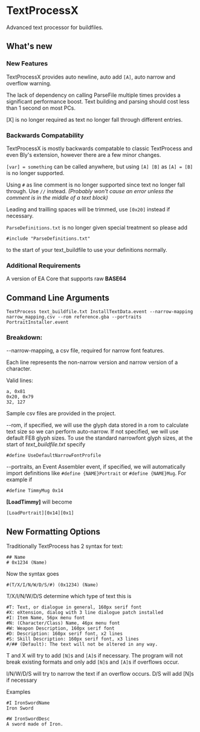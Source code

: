# TextProcessX
Advanced text processor for buildfiles.

## What's new
### New Features
TextProcessX provides auto newline, auto add `[A]`, auto narrow and overflow warning.

The lack of dependency on calling ParseFile multiple times provides a significant performance boost. Text building and parsing should cost less than 1 second on most PCs.

[X] is no longer required as text no longer fall through different entries.

### Backwards Compatability
TextProcessX is mostly backwards compatable to classic TextProcess and even Bly's extension, however there are a few minor changes.

`[var] = something` can be called anywhere, but using `[A] [B]` as `[A] = [B]` is no longer supported.

Using `#` as line comment is no longer supported since text no longer fall through. Use `//` instead. *(Probably won't cause an error unless the comment is in the middle of a text block)*

Leading and trailling spaces will be trimmed, use `[0x20]` instead if necessary.

`ParseDefinitions.txt` is no longer given special treatment so please add

	#include "ParseDefinitions.txt" 
to the start of your text_buildfile to use your definitions normally.

### Additional Requirements

A version of EA Core that supports raw **BASE64**

## Command Line Arguments
    TextProcess text_buildfile.txt InstallTextData.event --narrow-mapping narrow_mapping.csv --rom reference.gba --portraits PortraitInstaller.event
    
### Breakdown:
--narrow-mapping, a csv file, required for narrow font features.

Each line represents the non-narrow version and narrow version of a character.

Valid lines:

	a, 0x81
	0x20, 0x79
	32, 127

Sample csv files are provided in the project.
	
--rom, if specified, we will use the glyph data stored in a rom to calculate text size so we can perform auto-narrow. If not specified, we will use default FE8 glyph sizes. To use the standard narrowfont glyph sizes, at the start of *text_buildfile.txt* specify 

	#define UseDefaultNarrowFontProfile

--portraits, an Event Assembler event, if specified, we will automatically import definitions like `#define {NAME}Portrait` or  `#define {NAME}Mug`.
For example if 

	#define TimmyMug 0x14
	
**[LoadTimmy]** will become 

	[LoadPortrait][0x14][0x1]

## New Formatting Options

Traditionally TextProcess has 2 syntax for text:

	## Name
	# 0x1234 (Name)
	
Now the syntax goes

	#(T/X/I/N/W/D/S/#) (0x1234) (Name)
	
T/X/I/N/W/D/S determine which type of text this is

	#T: Text, or dialogue in general, 160px serif font
	#X: eXtension, dialog with 3 line dialogue patch installed
	#I: Item Name, 56px menu font
	#N: (Character/Class) Name, 46px menu font
	#W: Weapon Description, 160px serif font
	#D: Description: 160px serif font, x2 lines
	#S: Skill Description: 160px serif font, x3 lines
	#/## (Default): The text will not be altered in any way.

T and X will try to add `[N]`s and `[A]`s if necessary. The program will not break existing formats and only add `[N]`s and `[A]`s if overflows occur.

I/N/W/D/S will try to narrow the text if an overflow occurs.
D/S will add [N]s if necessary

Examples 


	#I IronSwordName
	Iron Sword
	
	#W IronSwordDesc
	A sword made of Iron.
	



